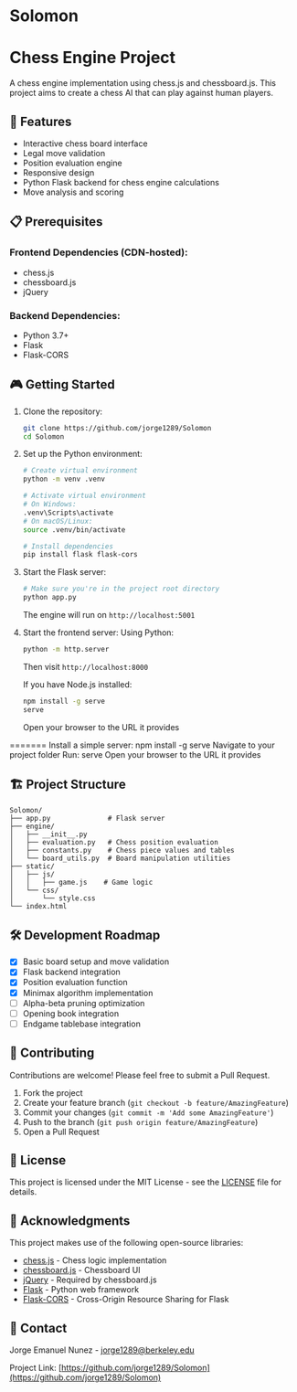 # Solomon

# Chess Engine Project

A chess engine implementation using chess.js and chessboard.js. This project aims to create a chess AI that can play against human players.

## 🚀 Features

- Interactive chess board interface
- Legal move validation
- Position evaluation engine
- Responsive design
- Python Flask backend for chess engine calculations
- Move analysis and scoring

## 📋 Prerequisites

### Frontend Dependencies (CDN-hosted):
- chess.js
- chessboard.js
- jQuery

### Backend Dependencies:
- Python 3.7+
- Flask
- Flask-CORS

## 🎮 Getting Started

1. Clone the repository:
   ```bash
   git clone https://github.com/jorge1289/Solomon
   cd Solomon
   ```

2. Set up the Python environment:
   ```bash
   # Create virtual environment
   python -m venv .venv

   # Activate virtual environment
   # On Windows:
   .venv\Scripts\activate
   # On macOS/Linux:
   source .venv/bin/activate

   # Install dependencies
   pip install flask flask-cors
   ```

3. Start the Flask server:
   ```bash
   # Make sure you're in the project root directory
   python app.py
   ```
   The engine will run on `http://localhost:5001`

4. Start the frontend server:
   Using Python:
   ```bash
   python -m http.server
   ```
   Then visit `http://localhost:8000`

   If you have Node.js installed:
   ```bash
   npm install -g serve
   serve
   ```
   Open your browser to the URL it provides


=======
      Install a simple server: npm install -g serve
      Navigate to your project folder
      Run: serve
      Open your browser to the URL it provides

## 🏗️ Project Structure

```
Solomon/
├── app.py              # Flask server
├── engine/
│   ├── __init__.py
│   ├── evaluation.py   # Chess position evaluation
│   ├── constants.py    # Chess piece values and tables
│   └── board_utils.py  # Board manipulation utilities
├── static/
│   ├── js/
│   │   ├── game.js    # Game logic
│   └── css/
│       └── style.css
└── index.html
```

## 🛠️ Development Roadmap

- [x] Basic board setup and move validation
- [x] Flask backend integration
- [x] Position evaluation function
- [x] Minimax algorithm implementation
- [ ] Alpha-beta pruning optimization
- [ ] Opening book integration
- [ ] Endgame tablebase integration

## 🤝 Contributing

Contributions are welcome! Please feel free to submit a Pull Request.

1. Fork the project
2. Create your feature branch (`git checkout -b feature/AmazingFeature`)
3. Commit your changes (`git commit -m 'Add some AmazingFeature'`)
4. Push to the branch (`git push origin feature/AmazingFeature`)
5. Open a Pull Request

## 📝 License

This project is licensed under the MIT License - see the [LICENSE](LICENSE) file for details.

## 🙏 Acknowledgments

This project makes use of the following open-source libraries:

- [chess.js](https://github.com/jhlywa/chess.js) - Chess logic implementation
- [chessboard.js](https://chessboardjs.com/) - Chessboard UI
- [jQuery](https://jquery.com/) - Required by chessboard.js
- [Flask](https://flask.palletsprojects.com/) - Python web framework
- [Flask-CORS](https://flask-cors.readthedocs.io/) - Cross-Origin Resource Sharing for Flask

## 📧 Contact


Jorge Emanuel Nunez - [jorge1289@berkeley.edu](mailto:jorge1289@berkeley.edu)

Project Link: [https://github.com/jorge1289/Solomon](https://github.com/jorge1289/Solomon)

